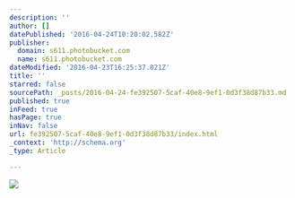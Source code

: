 ```yaml
---
description: ''
author: []
datePublished: '2016-04-24T10:20:02.582Z'
publisher:
  domain: s611.photobucket.com
  name: s611.photobucket.com
dateModified: '2016-04-23T16:25:37.821Z'
title: ''
starred: false
sourcePath: _posts/2016-04-24-fe392507-5caf-40e8-9ef1-0d3f38d87b33.md
published: true
inFeed: true
hasPage: true
inNav: false
url: fe392507-5caf-40e8-9ef1-0d3f38d87b33/index.html
_context: 'http://schema.org'
_type: Article

---
```

![](http://i611.photobucket.com/albums/tt191/Leda_Grace_Rasmussen/2016-04-21%2022.08.13_zps6nca86cp.jpg?1461428228460&1461428236382&1461428253390&1461428692099)